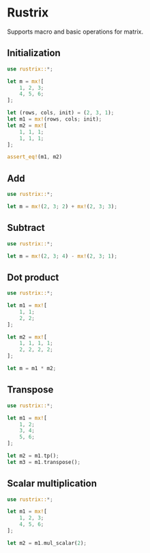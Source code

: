 # Rustrix

Supports macro and basic operations for matrix.

## Initialization

```rust
use rustrix::*;

let m = mx![
    1, 2, 3;
    4, 5, 6;
];

let (rows, cols, init) = (2, 3, 1);
let m1 = mx!(rows, cols; init);
let m2 = mx![
    1, 1, 1;
    1, 1, 1;
];

assert_eq!(m1, m2)
```

## Add

```rust
use rustrix::*;

let m = mx!(2, 3; 2) + mx!(2, 3; 3);
```

## Subtract

```rust
use rustrix::*;

let m = mx!(2, 3; 4) - mx!(2, 3; 1);
```

## Dot product

```rust
use rustrix::*;

let m1 = mx![
    1, 1;
    2, 2;
];

let m2 = mx![
    1, 1, 1, 1;
    2, 2, 2, 2;
];

let m = m1 * m2;
```

## Transpose

```rust
use rustrix::*;

let m1 = mx![
    1, 2;
    3, 4;
    5, 6;
];

let m2 = m1.tp();
let m3 = m1.transpose();
```

## Scalar multiplication

```rust
use rustrix::*;

let m1 = mx![
    1, 2, 3;
    4, 5, 6;
];

let m2 = m1.mul_scalar(2);
```
